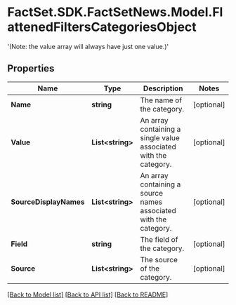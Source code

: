 # FactSet.SDK.FactSetNews.Model.FlattenedFiltersCategoriesObject
 '(Note: the value array will always have just one value.)' 

## Properties

Name | Type | Description | Notes
------------ | ------------- | ------------- | -------------
**Name** | **string** | The name of the category. | [optional] 
**Value** | **List&lt;string&gt;** | An array containing a single value associated with the category.  | [optional] 
**SourceDisplayNames** | **List&lt;string&gt;** | An array containing a source names associated with the category.  | [optional] 
**Field** | **string** | The field of the category. | [optional] 
**Source** | **List&lt;string&gt;** | The source of the category. | [optional] 

[[Back to Model list]](../README.md#documentation-for-models) [[Back to API list]](../README.md#documentation-for-api-endpoints) [[Back to README]](../README.md)

